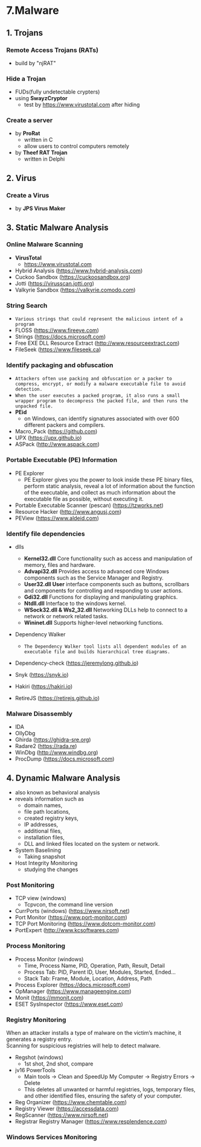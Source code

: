 
# 7.Malware

## 1. Trojans

### Remote Access Trojans (RATs)
  
  - build by "njRAT"
  
### Hide a Trojan
  
  - FUDs(fully undetectable crypters)
  - using **SwayzCryptor**
    - test by https://www.virustotal.com after hiding
    
### Create a server
  
  - by **ProRat**
    - written in C
    - allow users to control computers remotely
  - by **Theef RAT Trojan**
    - written in Delphi

## 2. Virus
### Create a Virus
  - by **JPS Virus Maker**
    
## 3. Static Malware Analysis
  
### Online Malware Scanning
  
  - **VirusTotal**
    - https://www.virustotal.com
  - Hybrid Analysis (https://www.hybrid-analysis.com)
  - Cuckoo Sandbox (https://cuckoosandbox.org)
  - Jotti (https://virusscan.jotti.org)
  - Valkyrie Sandbox (https://valkyrie.comodo.com)
  
### String Search
  
  - ```Various strings that could represent the malicious intent of a program```
  - FLOSS (https://www.fireeye.com)
  - Strings (https://docs.microsoft.com)
  - Free EXE DLL Resource Extract (http://www.resourceextract.com)
  - FileSeek (https://www.fileseek.ca)
  
### Identify packaging and obfuscation
  
  - ``` Attackers often use packing and obfuscation or a packer to compress, encrypt, or modify a malware executable file to avoid detection. ```
  - ``` When the user executes a packed program, it also runs a small wrapper program to decompress the packed file, and then runs the unpacked file. ```
  - **PEid**
    - on Windows, can identify signatures associated with over 600 different packers and compilers.
  - Macro_Pack (https://github.com)
  - UPX (https://upx.github.io)
  - ASPack (http://www.aspack.com)

### Portable Executable (PE) Information
  
  - PE Explorer
    - PE Explorer gives you the power to look inside these PE binary files, perform static analysis, reveal a lot of information about the function of the executable, and collect as much information about the executable file as possible, without executing it.
  - Portable Executable Scanner (pescan) (https://tzworks.net)
  - Resource Hacker (http://www.angusj.com)
  - PEView (https://www.aldeid.com)

### Identify file dependencies
  - dlls
    - **Kernel32.dll** Core functionality such as access and manipulation of memory, files and hardware.
    - **Advapi32.dll** Provides access to advanced core Windows components such as the Service Manager and Registry.
    - **User32.dll User** interface components such as buttons, scrollbars and components for controlling and responding to user actions.
    - **Gdi32.dll** Functions for displaying and manipulating graphics.
    - **Ntdll.dll** Interface to the windows kernel.
    - **WSock32.dll & Ws2_32.dll** Networking DLLs help to connect to a network or network related tasks.
    - **Wininet.dll** Supports higher-level networking functions.
  
  - Dependency Walker
    - ``` The Dependency Walker tool lists all dependent modules of an executable file and builds hierarchical tree diagrams. ```
  - Dependency-check (https://jeremylong.github.io)
  - Snyk (https://snyk.io)
  - Hakiri (https://hakiri.io)
  - RetireJS (https://retirejs.github.io)

### Malware Disassembly
  - IDA
  - OllyDbg
  - Ghirda (https://ghidra-sre.org)
  - Radare2 (https://rada.re)
  - WinDbg (http://www.windbg.org)
  - ProcDump (https://docs.microsoft.com)

## 4. Dynamic Malware Analysis
  
  - also known as behavioral analysis
  - reveals information such as 
    - domain names, 
    - file path locations, 
    - created registry keys, 
    - IP addresses, 
    - additional files, 
    - installation files, 
    - DLL and linked files located on the system or network.
  - System Baselining
    - Taking snapshot
  - Host Integrity Monitoring
    - studying the changes
    
### Post Monitoring
  - TCP view (windows)
    - Tcpvcon, the command line version
  - CurrPorts (windows) (https://www.nirsoft.net)
  - Port Monitor (https://www.port-monitor.com)
  - TCP Port Monitoring (https://www.dotcom-monitor.com)
  - PortExpert (http://www.kcsoftwares.com)

### Process Monitoring
  - Process Monitor (windows)
    - Time, Process Name, PID, Operation, Path, Result, Detail
    - Process Tab: PID, Parent ID, User, Modules, Started, Ended...
    - Stack Tab: Frame, Module, Location, Address, Path
  - Process Explorer (https://docs.microsoft.com)
  - OpManager (https://www.manageengine.com)
  - Monit (https://mmonit.com)
  - ESET SysInspector (https://www.eset.com)

### Registry Monitoring
  When an attacker installs a type of malware on the victim’s machine, it generates a registry entry.\
  Scanning for suspicious registries will help to detect malware.
  
  - Regshot (windows)
    - 1st shot, 2nd shot, compare
  - jv16 PowerTools
    - Main tools -> Clean and SpeedUp My Computer -> Registry Errors -> Delete
    - This deletes all unwanted or harmful registries, logs, temporary files, and other identified files, ensuring the safety of your computer.
   - Reg Organizer (https://www.chemtable.com)
   - Registry Viewer (https://accessdata.com)
   - RegScanner (https://www.nirsoft.net)
   - Registrar Registry Manager (https://www.resplendence.com)

### Windows Services Monitoring


